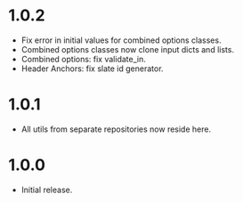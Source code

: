 # 1.0.2

- Fix error in initial values for combined options classes.
- Combined options classes now clone input dicts and lists.
- Combined options: fix validate_in.
- Header Anchors: fix slate id generator.

# 1.0.1

-   All utils from separate repositories now reside here.

# 1.0.0

-   Initial release.

